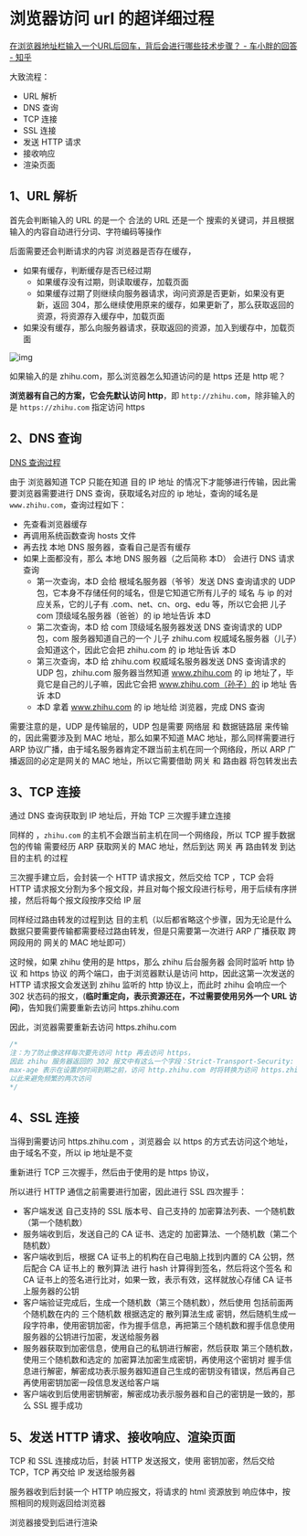 # 浏览器访问 url 的超详细过程



[ 在浏览器地址栏输入一个URL后回车，背后会进行哪些技术步骤？ - 车小胖的回答 - 知乎](https://www.zhihu.com/question/34873227/answer/518086565 )



大致流程：

- URL 解析
- DNS 查询
- TCP 连接
- SSL 连接
- 发送 HTTP 请求
- 接收响应
- 渲染页面



## 1、URL 解析

首先会判断输入的 URL 的是一个 合法的 URL 还是一个 搜索的关键词，并且根据输入的内容自动进行分词、字符编码等操作



后面需要还会判断请求的内容 浏览器是否存在缓存，

- 如果有缓存，判断缓存是否已经过期
  - 如果缓存没有过期，则读取缓存，加载页面
  - 如果缓存过期了则继续向服务器请求，询问资源是否更新，如果没有更新，返回 304，那么继续使用原来的缓存，如果更新了，那么获取返回的资源，将资源存入缓存中，加载页面
- 如果没有缓存，那么向服务器请求，获取返回的资源，加入到缓存中，加载页面

 ![img](https://pic1.zhimg.com/80/v2-0489444034d569b37867e2e527a7d5d4_720w.jpg) 



如果输入的是 zhihu.com，那么浏览器怎么知道访问的是 https 还是 http 呢？

**浏览器有自己的方案，它会先默认访问 http**，即 `http://zhihu.com`，除非输入的是 `https://zhihu.com` 指定访问 https



## 2、DNS 查询



[DNS 查询过程](https://www.zhihu.com/question/372902597/answer/1068847429) 



由于 浏览器知道 TCP 只能在知道 目的 IP 地址 的情况下才能够进行传输，因此需要浏览器需要进行 DNS 查询，获取域名对应的 ip 地址，查询的域名是 `www.zhihu.com`，查询过程如下：

- 先查看浏览器缓存
- 再调用系统函数查询 hosts 文件
- 再去找 本地 DNS 服务器，查看自己是否有缓存
- 如果上面都没有，那么 本地 DNS 服务器（之后简称 本D） 会进行 DNS 请求查询
  - 第一次查询，本D 会给 根域名服务器（爷爷）发送 DNS 查询请求的 UDP 包，它本身不存储任何的域名，但是它知道它所有儿子的 域名 与 ip 的对应关系，它的儿子有 .com、net、cn、org、edu 等，所以它会把 儿子 com 顶级域名服务器（爸爸）的 ip 地址告诉 本D
  - 第二次查询，本D 给 com 顶级域名服务器发送 DNS 查询请求的 UDP 包，com 服务器知道自己的一个 儿子 zhihu.com 权威域名服务器（儿子）会知道这个，因此它会把 zhihu.com 的 ip 地址告诉 本D
  - 第三次查询，本D 给 zhihu.com 权威域名服务器发送 DNS 查询请求的 UDP 包，zhihu.com 服务器当然知道 www.zhihu.com 的 ip 地址了，毕竟它是自己的儿子嘛，因此它会把 www.zhihu.com（孙子）的 ip 地址 告诉 本D
  - 本D 拿着 www.zhihu.com 的 ip 地址给 浏览器，完成 DNS 查询

需要注意的是，UDP 是传输层的，UDP 包是需要 网络层 和 数据链路层 来传输的，因此需要涉及到 MAC 地址，那么如果不知道 MAC 地址，那么同样需要进行 ARP 协议广播，由于域名服务器肯定不跟当前主机在同一个网络段，所以 ARP 广播返回的必定是网关的 MAC 地址，所以它需要借助 网关 和 路由器 将包转发出去



## 3、TCP 连接

通过 DNS 查询获取到 IP 地址后，开始 TCP 三次握手建立连接

同样的 ，`zhihu.com` 的主机不会跟当前主机在同一个网络段，所以 TCP 握手数据包的传输 需要经历 ARP 获取网关的 MAC 地址，然后到达 网关 再 路由转发 到达 目的主机 的过程

三次握手建立后，会封装一个 HTTP 请求报文，然后交给 TCP ，TCP 会将 HTTP 请求报文分割为多个报文段，并且对每个报文段进行标号，用于后续有序拼接，然后将每个报文段按序交给 IP 层

同样经过路由转发的过程到达 目的主机（以后都省略这个步骤，因为无论是什么数据只要需要传输都需要经过路由转发，但是只需要第一次进行 ARP 广播获取 跨网段用的 网关的 MAC 地址即可）



这时候，如果 zhihu 使用的是 https，那么 zhihu 后台服务器 会同时监听 http 协议 和 https 协议 的两个端口，由于浏览器默认是访问 http，因此这第一次发送的 HTTP 请求报文会发送到 zhihu 监听的 http 协议上，而此时 zhihu 会响应一个 302 状态码的报文，(**临时重定向，表示资源还在，不过需要使用另外一个 URL 访问**)，告知我们需要重新去访问 https.zhihu.com

因此，浏览器需要重新去访问 https.zhihu.com

```java
/*
注：为了防止像这样每次要先访问 http 再去访问 https，
因此 zhihu 服务器返回的 302 报文中有这么一个字段：Strict-Transport-Security: max-age=31536000
max-age 表示在设置的时间到期之前，访问 http.zhihu.com 时将转换为访问 https.zhihu.com
以此来避免频繁的两次访问
*/
```



## 4、SSL 连接

当得到需要访问 https.zhihu.com ，浏览器会 以 https 的方式去访问这个地址，由于域名不变，所以 ip 地址是不变

重新进行 TCP 三次握手，然后由于使用的是 https 协议，

所以进行 HTTP 通信之前需要进行加密，因此进行 SSL 四次握手：

- 客户端发送 自己支持的 SSL 版本号、自己支持的 加密算法列表、一个随机数（第一个随机数）
- 服务端收到后，发送自己的 CA 证书、选定的 加密算法、一个随机数（第二个随机数）
- 客户端收到后，根据 CA 证书上的机构在自己电脑上找到内置的 CA 公钥，然后配合 CA 证书上的 散列算法 进行 hash 计算得到签名，然后将这个签名 和 CA 证书上的签名进行比对，如果一致，表示有效，这样就放心存储 CA 证书上服务器的公钥
- 客户端验证完成后，生成一个随机数（第三个随机数），然后使用 包括前面两个随机数在内的 三个随机数 根据选定的 散列算法生成 密钥，然后随机生成一段字符串，使用密钥加密，作为握手信息，再把第三个随机数和握手信息使用 服务器的公钥进行加密，发送给服务器
- 服务器获取到加密信息，使用自己的私钥进行解密，然后获取 第三个随机数，使用三个随机数和选定的 加密算法加密生成密钥，再使用这个密钥对 握手信息进行解密，解密成功表示服务器知道自己生成的密钥没有错误，然后再自己再使用密钥加密一段信息发送给客户端
- 客户端收到后使用密钥解密，解密成功表示服务器和自己的密钥是一致的，那么 SSL 握手成功



## 5、发送 HTTP 请求、接收响应、渲染页面

TCP 和 SSL 连接成功后，封装 HTTP 发送报文，使用 密钥加密，然后交给 TCP，TCP 再交给 IP 发送给服务器

服务器收到后封装一个 HTTP 响应报文，将请求的 html 资源放到 响应体中，按照相同的规则返回给浏览器

浏览器接受到后进行渲染